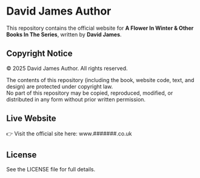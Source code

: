 # David James Author

This repository contains the official website for **A Flower In Winter & Other Books In The Series**, written by **David James**.

## Copyright Notice
© 2025 David James Author. All rights reserved.  

The contents of this repository (including the book, website code, text, and design) are protected under copyright law.  
No part of this repository may be copied, reproduced, modified, or distributed in any form without prior written permission.  

## Live Website
👉 Visit the official site here: www.#######.co.uk

## License
See the LICENSE file for full details.
